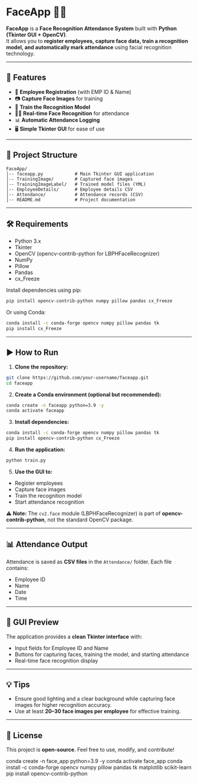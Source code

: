 # FaceApp 👤📸

**FaceApp** is a **Face Recognition Attendance System** built with **Python (Tkinter GUI + OpenCV)**.  
It allows you to **register employees, capture face data, train a recognition model, and automatically mark attendance** using facial recognition technology.

---

## 🚀 Features
- 📝 **Employee Registration** (with EMP ID & Name)  
- 📷 **Capture Face Images** for training  
- 🤖 **Train the Recognition Model**  
- 🧑‍💼 **Real-time Face Recognition** for attendance  
- 📊 **Automatic Attendance Logging**  
- 🖥️ **Simple Tkinter GUI** for ease of use  

---

## 📂 Project Structure
```
FaceApp/
│-- faceapp.py            # Main Tkinter GUI application
│-- TrainingImage/        # Captured face images
│-- TrainingImageLabel/   # Trained model files (YML)
│-- EmployeeDetails/      # Employee details CSV
│-- Attendance/           # Attendance records (CSV)
│-- README.md             # Project documentation
```

---

## 🛠️ Requirements
- Python 3.x  
- Tkinter  
- OpenCV (opencv-contrib-python for LBPHFaceRecognizer)  
- NumPy  
- Pillow  
- Pandas  
- cx_Freeze  

Install dependencies using pip:
```bash
pip install opencv-contrib-python numpy pillow pandas cx_Freeze
```

Or using Conda:
```bash
conda install -c conda-forge opencv numpy pillow pandas tk
pip install cx_Freeze
```

---

## ▶️ How to Run

1. **Clone the repository:**
```bash
git clone https://github.com/your-username/faceapp.git
cd faceapp
```

2. **Create a Conda environment (optional but recommended):**
```bash
conda create -n faceapp python=3.9 -y
conda activate faceapp
```

3. **Install dependencies:**
```bash
conda install -c conda-forge opencv numpy pillow pandas tk
pip install opencv-contrib-python cx_Freeze
```

4. **Run the application:**
```bash
python train.py
```

5. **Use the GUI to:**
- Register employees  
- Capture face images  
- Train the recognition model  
- Start attendance recognition  

⚠️ **Note:** The `cv2.face` module (LBPHFaceRecognizer) is part of **opencv-contrib-python**, not the standard OpenCV package.

---

## 📊 Attendance Output
Attendance is saved as **CSV files** in the `Attendance/` folder. Each file contains:
- Employee ID  
- Name  
- Date  
- Time  

---

## 🎨 GUI Preview
The application provides a **clean Tkinter interface** with:
- Input fields for Employee ID and Name  
- Buttons for capturing faces, training the model, and starting attendance  
- Real-time face recognition display  

---

## 💡 Tips
- Ensure good lighting and a clear background while capturing face images for higher recognition accuracy.  
- Use at least **20–30 face images per employee** for effective training.  

---

## 📜 License
This project is **open-source**. Feel free to use, modify, and contribute!






conda create -n face_app python=3.9 -y
conda activate face_app
conda install -c conda-forge opencv numpy pillow pandas tk matplotlib scikit-learn
pip install opencv-contrib-python

